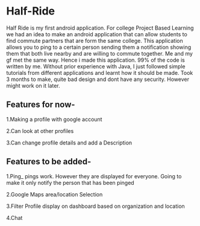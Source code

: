 # Half-Ride

Half Ride is my first android application. For college Project Based Learning we had an idea to make an android application that can allow students to find commute partners that are form the same college. This application allows you to ping to a certain person sending them a notification showing them that both live nearby and are willing to commute together. Me and my gf met the same way. Hence i made this application. 99% of the code is written by me. Without prior experience with Java, I just followed simple tutorials from different applications and learnt how it should be made. Took 3 months to make, quite bad design and dont have any security. However might work on it later.

## Features for now- 
1.Making a profile with google account

2.Can look at other profiles

3.Can change profile details and add a Description

## Features to be added-
1.Ping_ pings work. However they are displayed for everyone. Going to make it only notify the person that has been pinged

2.Google Maps area/location Selection

3.Filter Profile display on dashboard based on organization and location

4.Chat
